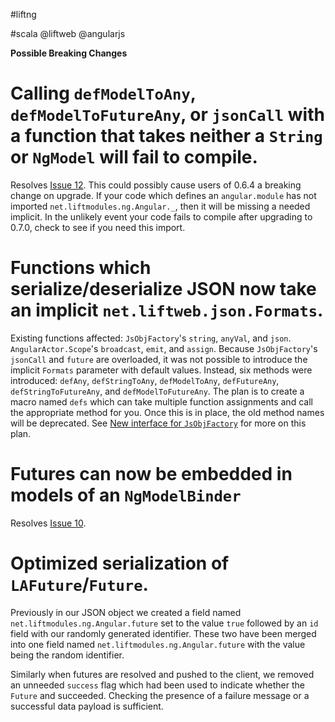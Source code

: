 #liftng

#scala @liftweb @angularjs

**Possible Breaking Changes**

# Calling `defModelToAny`, `defModelToFutureAny`, or `jsonCall` with a function that takes neither a `String` or `NgModel` will fail to compile.
Resolves [Issue 12](https://github.com/joescii/lift-ng/issues/12).
This could possibly cause users of 0.6.4 a breaking change on upgrade.
If your code which defines an `angular.module` has not imported `net.liftmodules.ng.Angular._`, then it will be missing a needed implicit.
In the unlikely event your code fails to compile after upgrading to 0.7.0, check to see if you need this import.

# Functions which serialize/deserialize JSON now take an implicit `net.liftweb.json.Formats`.
Existing functions affected: `JsObjFactory`'s `string`, `anyVal`, and `json`. `AngularActor.Scope`'s `broadcast`, `emit`, and `assign`.
Because `JsObjFactory`'s `jsonCall` and `future` are overloaded, it was not possible to introduce the implicit `Formats` parameter with default values.
Instead, six methods were introduced: `defAny`, `defStringToAny`, `defModelToAny`, `defFutureAny`, `defStringToFutureAny`, and `defModelToFutureAny`.
The plan is to create a macro named `defs` which can take multiple function assignments and call the appropriate method for you.
Once this is in place, the old method names will be deprecated.
See [New interface for `JsObjFactory`](https://github.com/joescii/lift-ng#new-interface-for-jsobjfactory) for more on this plan.

# Futures can now be embedded in models of an `NgModelBinder`
Resolves [Issue 10](https://github.com/joescii/lift-ng/issues/10).

# Optimized serialization of `LAFuture`/`Future`.
Previously in our JSON object we created a field named `net.liftmodules.ng.Angular.future` set to the value `true` followed by an `id` field with our randomly generated identifier.
These two have been merged into one field named `net.liftmodules.ng.Angular.future` with the value being the random identifier.

Similarly when futures are resolved and pushed to the client, we removed an unneeded `success` flag which had been used to indicate whether the `Future` and succeeded.
Checking the presence of a failure message or a successful data payload is sufficient.